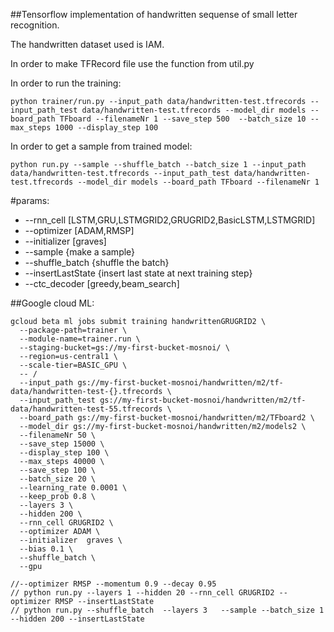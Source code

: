 ##Tensorflow implementation of handwritten sequense of small letter recognition.

The handwritten dataset used is IAM.

In order to make TFRecord file use the function from util.py

In order to run the training: 
```shell
python trainer/run.py --input_path data/handwritten-test.tfrecords --input_path_test data/handwritten-test.tfrecords --model_dir models --board_path TFboard --filenameNr 1 --save_step 500  --batch_size 10 --max_steps 1000 --display_step 100
```

In order to get a sample from trained model:
```shell
python run.py --sample --shuffle_batch --batch_size 1 --input_path data/handwritten-test.tfrecords --input_path_test data/handwritten-test.tfrecords --model_dir models --board_path TFboard --filenameNr 1
```

#params:
  * --rnn_cell \[LSTM,GRU,LSTMGRID2,GRUGRID2,BasicLSTM,LSTMGRID\]
  * --optimizer \[ADAM,RMSP\]
  * --initializer  \[graves\]
  * --sample {make a sample}
  * --shuffle_batch {shuffle the batch}
  * --insertLastState {insert last state at next training step}
  * --ctc_decoder \[greedy,beam_search\]

##Google cloud ML:
```shell
gcloud beta ml jobs submit training handwrittenGRUGRID2 \
  --package-path=trainer \
  --module-name=trainer.run \
  --staging-bucket=gs://my-first-bucket-mosnoi/ \
  --region=us-central1 \
  --scale-tier=BASIC_GPU \
  -- /
  --input_path gs://my-first-bucket-mosnoi/handwritten/m2/tf-data/handwritten-test-{}.tfrecords \
  --input_path_test gs://my-first-bucket-mosnoi/handwritten/m2/tf-data/handwritten-test-55.tfrecords \
  --board_path gs://my-first-bucket-mosnoi/handwritten/m2/TFboard2 \
  --model_dir gs://my-first-bucket-mosnoi/handwritten/m2/models2 \
  --filenameNr 50 \
  --save_step 15000 \
  --display_step 100 \
  --max_steps 40000 \
  --save_step 100 \
  --batch_size 20 \
  --learning_rate 0.0001 \
  --keep_prob 0.8 \
  --layers 3 \
  --hidden 200 \
  --rnn_cell GRUGRID2 \
  --optimizer ADAM \ 
  --initializer  graves \
  --bias 0.1 \
  --shuffle_batch \
  --gpu 
  ```
  
  ```shell
  //--optimizer RMSP --momentum 0.9 --decay 0.95
  // python run.py --layers 1 --hidden 20 --rnn_cell GRUGRID2 --optimizer RMSP --insertLastState
  // python run.py --shuffle_batch  --layers 3   --sample --batch_size 1 --hidden 200 --insertLastState
  ```
  
